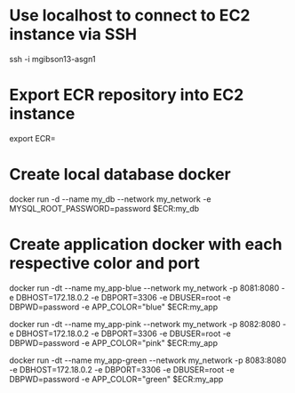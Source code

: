 # Use localhost to connect to EC2 instance via SSH
ssh -i mgibson13-asgn1 <instance public ip>

# Export ECR repository into EC2 instance
export ECR=<ECR repsorirtory URL>

# Create local database docker
docker run -d --name my_db --network my_network -e MYSQL_ROOT_PASSWORD=password $ECR:my_db

# Create application docker with each respective color and port
docker run -dt --name my_app-blue --network my_network -p 8081:8080  -e DBHOST=172.18.0.2 -e DBPORT=3306 -e  DBUSER=root -e DBPWD=password  -e APP_COLOR="blue" $ECR:my_app

docker run -dt --name my_app-pink --network my_network -p 8082:8080  -e DBHOST=172.18.0.2 -e DBPORT=3306 -e  DBUSER=root -e DBPWD=password  -e APP_COLOR="pink" $ECR:my_app

docker run -dt --name my_app-green --network my_network -p 8083:8080  -e DBHOST=172.18.0.2 -e DBPORT=3306 -e  DBUSER=root -e DBPWD=password  -e APP_COLOR="green" $ECR:my_app
